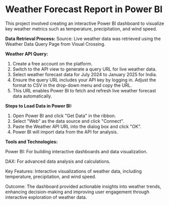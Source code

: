 # Weather Forecast Report in Power BI

This project involved creating an interactive Power BI dashboard to visualize key weather metrics such as temperature, precipitation, and wind speed.

**Data Retrieval Process:**
Source: Live weather data was retrieved using the Weather Data Query Page from Visual Crossing.

**Weather API Query:**
1. Create a free account on the platform.
2. Switch to the API view to generate a query URL for live weather data.
3. Select weather forecast data for July 2024 to January 2025 for India.
4. Ensure the query URL includes your API key by logging in. Adjust the format to CSV in the drop-down menu and copy the URL.
5. This URL enables Power BI to fetch and refresh live weather forecast data automatically.

**Steps to Load Data in Power BI:**
1. Open Power BI and click "Get Data" in the ribbon.
2. Select "Web" as the data source and click "Connect".
3. Paste the Weather API URL into the dialog box and click "OK".
4. Power BI will import data from the API for analysis.
   
**Tools and Technologies:**

Power BI: For building interactive dashboards and data visualization.

DAX: For advanced data analysis and calculations.

Key Features:
Interactive visualizations of weather data, including temperature, precipitation, and wind speed.

Outcome:
The dashboard provided actionable insights into weather trends, enhancing decision-making and improving user engagement through interactive exploration of weather data.
